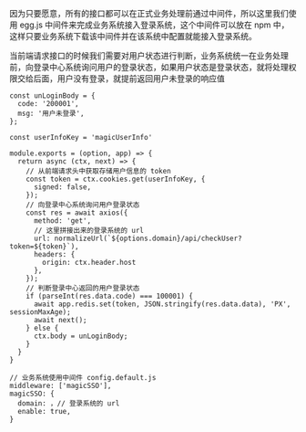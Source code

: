 因为只要愿意，所有的接口都可以在正式业务处理前通过中间件，所以这里我们使用 egg.js 中间件来完成业务系统接入登录系统，这个中间件可以放在 npm 中，这样只要业务系统下载该中间件并在该系统中配置就能接入登录系统。

当前端请求接口的时候我们需要对用户状态进行判断，业务系统统一在业务处理前，向登录中心系统询问用户的登录状态，如果用户状态是登录状态，就将处理权限交给后面，用户没有登录，就提前返回用户未登录的响应值

```
const unLoginBody = {
  code: '200001',
  msg: '用户未登录',
};

const userInfoKey = 'magicUserInfo'

module.exports = (option, app) => {
  return async (ctx, next) => {
  	// 从前端请求头中获取存储用户信息的 token
    const token = ctx.cookies.get(userInfoKey, {
      signed: false,
    });
    // 向登录中心系统询问用户登录状态
    const res = await axios({
      method: 'get',
      // 这里拼接出来的登录系统的 url
      url: normalizeUrl(`${options.domain}/api/checkUser?token=${token}`),
      headers: {
        origin: ctx.header.host
      },
    });
    // 判断登录中心返回的用户登录状态
    if (parseInt(res.data.code) === 100001) {
      await app.redis.set(token, JSON.stringify(res.data.data), 'PX', sessionMaxAge);
      await next();
    } else {
      ctx.body = unLoginBody;
    }
  }
}
```

```
// 业务系统使用中间件 config.default.js
middleware: ['magicSSO'],
magicSSO: {
  domain: ，// 登录系统的 url
  enable: true,
}

```

